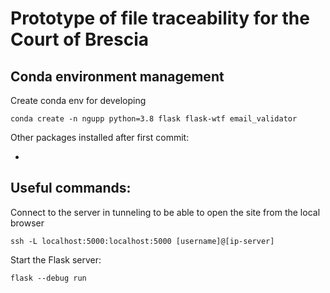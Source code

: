 # Prototype of file traceability for the Court of Brescia

## Conda environment management


Create conda env for developing
```console
conda create -n ngupp python=3.8 flask flask-wtf email_validator
```

Other packages installed after first commit:

-

## Useful commands:

Connect to the server in tunneling to be able to open the site from the local browser
```console
ssh -L localhost:5000:localhost:5000 [username]@[ip-server]
```



Start the Flask server:
```console
flask --debug run
```


